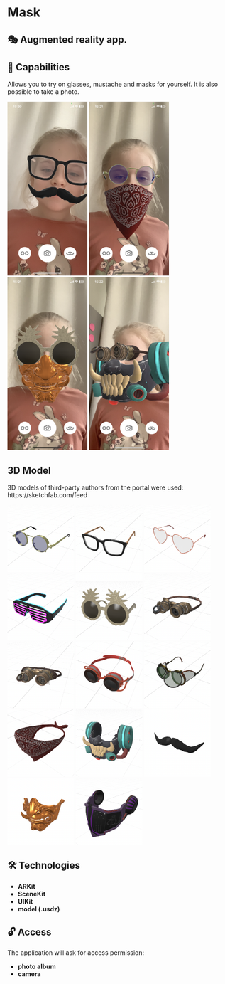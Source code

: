 # Mask

## 🎭 Augmented reality app. 

## 🚀 Capabilities
<p> Allows you to try on glasses, mustache and masks for yourself. It is also possible to take a photo. </p>

<p>
 <img style="width: 180px;" src="https://github.com/NovikovaOlga/Mask/blob/main/screens/screen1.PNG">
 <img style="width: 180px;" src="https://github.com/NovikovaOlga/Mask/blob/main/screens/screen2.PNG">
 <img style="width: 180px;" src="https://github.com/NovikovaOlga/Mask/blob/main/screens/screen3.PNG">
 <img style="width: 180px;" src="https://github.com/NovikovaOlga/Mask/blob/main/screens/screen4.PNG"> 
<p>
  
## 3D Model
<p> 3D models of third-party authors from the portal were used: https://sketchfab.com/feed <p> 
 
<p>
 <img style="width: 150px;" src="https://github.com/NovikovaOlga/Mask/blob/main/screens/mask1.png"> 
 <img style="width: 150px;" src="https://github.com/NovikovaOlga/Mask/blob/main/screens/mask2.png"> 
 <img style="width: 150px;" src="https://github.com/NovikovaOlga/Mask/blob/main/screens/mask3.png"> 
 <img style="width: 150px;" src="https://github.com/NovikovaOlga/Mask/blob/main/screens/mask4.png"> 
 <img style="width: 150px;" src="https://github.com/NovikovaOlga/Mask/blob/main/screens/mask5.png"> 
 <img style="width: 150px;" src="https://github.com/NovikovaOlga/Mask/blob/main/screens/mask6.png"> 
 <img style="width: 150px;" src="https://github.com/NovikovaOlga/Mask/blob/main/screens/mask7.png"> 
 <img style="width: 150px;" src="https://github.com/NovikovaOlga/Mask/blob/main/screens/mask8.png"> 
 <img style="width: 150px;" src="https://github.com/NovikovaOlga/Mask/blob/main/screens/mask9.png"> 
 <img style="width: 150px;" src="https://github.com/NovikovaOlga/Mask/blob/main/screens/mask10.png"> 
 <img style="width: 150px;" src="https://github.com/NovikovaOlga/Mask/blob/main/screens/mask11.png"> 
 <img style="width: 150px;" src="https://github.com/NovikovaOlga/Mask/blob/main/screens/mask12.png"> 
 <img style="width: 150px;" src="https://github.com/NovikovaOlga/Mask/blob/main/screens/mask13.png"> 
 <img style="width: 150px;" src="https://github.com/NovikovaOlga/Mask/blob/main/screens/mask14.png"> 
<p>

## 🛠️ Technologies
 - **ARKit**
 - **SceneKit**
 - **UIKit**
 - **model (.usdz)**
 
## 🔓 Access
The application will ask for access permission:
- **photo album**
- **camera**
 
